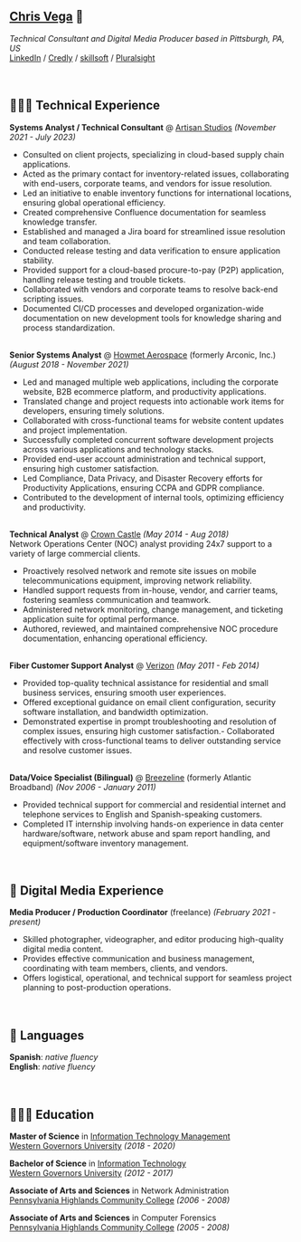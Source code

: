 <!-- toggling button appearance OFF while not actively working on these

  <!-- TESTING || Print button ONE (jsPDF)
    <script src="cv/js/print.js"></script>
    <button id="print-button">Print this! (PDF)</button>
  <!-- TESTING || Print button TWO (html2pdf) 
    <button id="pdf-button">Generate PDF</button>
    <br>
  <!-- TESTING || Print button THREE (browser) 
    <button id="pdf-button3">G3nerate PDF</button>
    <br>
  <!-- TESTING || Dark Mode button 
    <button id="dark-mode-toggle" onclick="toggleDarkMode()">toggle dark mode</button>

<br><br><br> 

-->

## [Chris Vega](mailto:chris@twop0intfive.xyz) 📧

_Technical Consultant and Digital Media Producer based in Pittsburgh, PA, US_ <br>
[LinkedIn](https://www.linkedin.com/in/chrisevega/) / [Credly](https://www.credly.com/users/christian-vega.3c10d314/badges) / [skillsoft](https://skillsoft.digitalbadges.skillsoft.com/profile/christianvega767921/wallet) / [Pluralsight](https://app.pluralsight.com/profile/twop0intfive) <br><br><br>



## 👨🏻‍💻 Technical Experience

**Systems Analyst / Technical Consultant** @ [Artisan Studios](https://www.artisan-studios.com) _(November 2021 - July 2023)_ <br>
  - Consulted on client projects, specializing in cloud-based supply chain applications.
  - Acted as the primary contact for inventory-related issues, collaborating with end-users, corporate teams, and vendors for issue resolution.
  - Led an initiative to enable inventory functions for international locations, ensuring global operational efficiency.
  - Created comprehensive Confluence documentation for seamless knowledge transfer.
  - Established and managed a Jira board for streamlined issue resolution and team collaboration.
  - Conducted release testing and data verification to ensure application stability.
  - Provided support for a cloud-based procure-to-pay (P2P) application, handling release testing and trouble tickets.
  - Collaborated with vendors and corporate teams to resolve back-end scripting issues.
  - Documented CI/CD processes and developed organization-wide documentation on new development tools for knowledge sharing and process standardization. 
<br><br>

**Senior Systems Analyst** @ [Howmet Aerospace](https://www.howmet.com/) (formerly Arconic, Inc.) _(August 2018 - November 2021)_ <br>
  - Led and managed multiple web applications, including the corporate website, B2B ecommerce platform, and productivity applications.
  - Translated change and project requests into actionable work items for developers, ensuring timely solutions.
  - Collaborated with cross-functional teams for website content updates and project implementation.
  - Successfully completed concurrent software development projects across various applications and technology stacks. 
  - Provided end-user account administration and technical support, ensuring high customer satisfaction.
  - Led Compliance, Data Privacy, and Disaster Recovery efforts for Productivity Applications, ensuring CCPA and GDPR compliance.
  - Contributed to the development of internal tools, optimizing efficiency and productivity.
<br><br>

**Technical Analyst** @ [Crown Castle](http://www.crowncastle.com/) _(May 2014 - Aug 2018)_ <br>
Network Operations Center (NOC) analyst providing 24x7 support to a variety of large commercial clients. <br>
  - Proactively resolved network and remote site issues on mobile telecommunications equipment, improving network reliability.
  - Handled support requests from in-house, vendor, and carrier teams, fostering seamless communication and teamwork.
  - Administered network monitoring, change management, and ticketing application suite for optimal performance.
  - Authored, reviewed, and maintained comprehensive NOC procedure documentation, enhancing operational efficiency.
<br><br>

**Fiber Customer Support Analyst** @ [Verizon](https://www.verizon.com/) _(May 2011 - Feb 2014)_ <br>
  - Provided top-quality technical assistance for residential and small business services, ensuring smooth user experiences.
  - Offered exceptional guidance on email client configuration, security software installation, and bandwidth optimization.
  - Demonstrated expertise in prompt troubleshooting and resolution of complex issues, ensuring high customer satisfaction.- Collaborated effectively with cross-functional teams to deliver outstanding service and resolve customer issues.
<br><br>

**Data/Voice Specialist (Bilingual)** @ [Breezeline](https://www.breezeline.com/) (formerly Atlantic Broadband) _(Nov 2006 - January 2011)_ <br>
  - Provided technical support for commercial and residential internet and telephone services to English and Spanish-speaking customers.
  - Completed IT internship involving hands-on experience in data center hardware/software, network abuse and spam report handling, and equipment/software inventory management.
<br><br><br>
    
  
  
## 🎥 Digital Media Experience

**Media Producer / Production Coordinator** (freelance) _(February 2021 - present)_ <br>
  - Skilled photographer, videographer, and editor producing high-quality digital media content. 
  - Provides effective communication and business management, coordinating with team members, clients, and vendors.
  - Offers logistical, operational, and technical support for seamless project planning to post-production operations.
<br><br><br>

  
  
## 💬 Languages

**Spanish**: _native fluency_ <br>
**English**: _native fluency_
<br><br><br>

  
  
## 👨🏻‍🎓 Education

**Master of Science** in [Information Technology Management](https://www.wgu.edu/online-it-degrees/information-technology-management-masters-program.html)<br>
[Western Governors University](https://www.wgu.edu/) _(2018 - 2020)_ <br>

**Bachelor of Science** in [Information Technology](https://www.wgu.edu/online-it-degrees/information-technology-bachelors-program.html)<br>
[Western Governors University](https://www.wgu.edu/) _(2012 - 2017)_ <br>

**Associate of Arts and Sciences** in Network Administration<br>
[Pennsylvania Highlands Community College](https://www.pennhighlands.edu/) _(2006 - 2008)_ <br>

**Associate of Arts and Sciences** in Computer Forensics<br>
[Pennsylvania Highlands Community College](https://www.pennhighlands.edu/) _(2005 - 2008)_ <br>